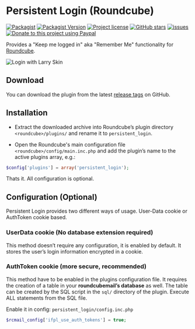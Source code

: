 # Persistent Login (Roundcube)

[![Packagist](https://img.shields.io/packagist/dt/texxasrulez/persistent_login?style=plastic)](https://packagist.org/packages/texxasrulez/persistent_login)
[![Packagist Version](https://img.shields.io/packagist/v/texxasrulez/persistent_login?style=plastic&logo=packagist&logoColor=white)](https://packagist.org/packages/texxasrulez/persistent_login)
[![Project license](https://img.shields.io/github/license/texxasrulez/persistent_login?style=plastic)](https://github.com/texxasrulez/persistent_login/LICENSE)
[![GitHub stars](https://img.shields.io/github/stars/texxasrulez/persistent_login?style=plastic&logo=github)](https://github.com/texxasrulez/persistent_login/stargazers)
[![issues](https://img.shields.io/github/issues/texxasrulez/persistent_login?style=plastic)](https://github.com/texxasrulez/persistent_login/issues)
[![Donate to this project using Paypal](https://img.shields.io/badge/paypal-donate-blue.svg?style=plastic&logo=paypal)](https://www.paypal.me/texxasrulez)

Provides a "Keep me logged in" aka "Remember Me" functionality for [Roundcube][roundcube].

![Login with Larry Skin](docs/login_elastic.png)

## Download
You can download the plugin from the latest [release tags][github-release] on GitHub.

## Installation
- Extract the downloaded archive into Roundcube’s plugin directory
  `<roundcube>/plugins/` and rename it to `persistent_login`.

- Open the Roundcube's main configuration file `<roundcube>/config/main.inc.php`
  and add the plugin’s name to the active plugins array, e.g.:

```php
$config['plugins'] = array('persistent_login');
```

Thats it. All configuration is optional.

## Configuration (Optional)
Persistent Login provides two different ways of usage.
User-Data cookie or AuthToken cookie based.

### UserData cookie (No database extension required)
This method doesn’t require any configuration, it is enabled by default.
It stores the user’s login information encrypted in a cookie.

### AuthToken cookie (more secure, recommended)
This method have to be enabled in the plugins configuration file.
It requires the creation of a table in your __roundcubemail’s database__ as well.
The table can be created by the SQL script in the `sql/` directory of the plugin.
Execute ALL statements from the SQL file.

Enable it in config: `persistent_login/config.inc.php`
```php
$rcmail_config['ifpl_use_auth_tokens'] = true;
```

[roundcube]: http://roundcube.net/
[github-release]: https://github.com/mfreiholz/persistent_login/releases
